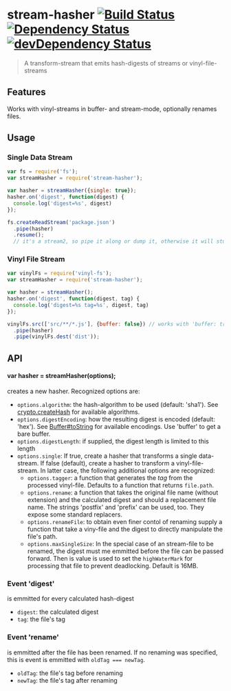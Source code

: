 # stream-hasher [![Build Status](https://secure.travis-ci.org/tapirdata/stream-hasher.png?branch=master)](https://travis-ci.org/tapirdata/stream-hasher) [![Dependency Status](https://david-dm.org/tapirdata/stream-hasher.svg)](https://david-dm.org/tapirdata/stream-hasher) [![devDependency Status](https://david-dm.org/tapirdata/stream-hasher/dev-status.svg)](https://david-dm.org/tapirdata/stream-hasher#info=devDependencies)
> A transform-stream that emits hash-digests of streams or vinyl-file-streams

## Features

Works with vinyl-streams in buffer- and stream-mode, optionally renames files.

## Usage

### Single Data Stream

``` js
var fs = require('fs');
var streamHasher = require('stream-hasher');

var hasher = streamHasher({single: true});
hasher.on('digest', function(digest) {
  console.log('digest=%s', digest)
});

fs.createReadStream('package.json')
  .pipe(hasher)
  .resume();
  // it's a stream2, so pipe it along or dump it, otherwise it will stuck.
```

### Vinyl File Stream

``` js
var vinylFs = require('vinyl-fs');
var streamHasher = require('stream-hasher');

var hasher = streamHasher();
hasher.on('digest', function(digest, tag) {
  console.log('digest=%s tag=%s', digest, tag)
});

vinylFs.src(['src/**/*.js'], {buffer: false}) // works with 'buffer: true', too 
  .pipe(hasher)
  .pipe(vinylFs.dest('dist'));
```

## API

#### var hasher = streamHasher(options);

creates a new hasher. Recognized options are:

- `options.algorithm`: the hash-algorithm to be used (default: 'sha1'). See [crypto.createHash](https://nodejs.org/api/crypto.html#crypto_crypto_createhash_algorithm) for available algorithms.
- `options.digestEncoding`: how the resulting digest is encoded (default: 'hex'). See [Buffer#toString](https://nodejs.org/api/buffer.html#buffer_buf_tostring_encoding_start_end) for available encodings. Use 'buffer' to get a bare buffer.
- `options.digestLength`: if supplied, the digest length is limited to this length
- `options.single`: If true, create a hasher that transforms a single data-stream. If false (default), create a hasher to transform a vinyl-file-stream. In latter case, the following additional options are recognized:
  - `options.tagger`: a function that generates the *tag* from the processed vinyl-file. Defaults to a function that returns `file.path`.
  - `options.rename`: a function that takes the original file name (without extension) and the calculated digest and should a replacement file name. The strings 'postfix' and 'prefix' can be used, too. They expose some standard replacers.
  - `options.renameFile`: to obtain even finer contol of renaming supply a function that take a viny-file and the digest to directly manipulate the file's path. 
  - `options.maxSingleSize`: In the special case of an stream-file to be renamed, the digest must me emmitted before the file can be passed forward. Then is value is used to set the `highWaterMark` for processing that file to prevent deadlocking. Default is 16MB.

### Event 'digest'

is emmitted for every calculated hash-digest

- `digest`: the calculated digest
- `tag`: the file's tag

### Event 'rename'

is emmitted after the file has been renamed. If no renaming was specified, this is event is emmitted with `oldTag === newTag`.

- `oldTag`: the file's tag before renaming
- `newTag`: the file's tag after renaming

